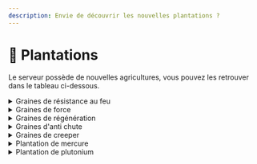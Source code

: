 ```yaml
---
description: Envie de découvrir les nouvelles plantations ?
---
```


# 🌼 Plantations

Le serveur possède de nouvelles agricultures, vous pouvez les retrouver dans le tableau ci-dessous.

<details>

<summary>Graines de résistance au feu</summary>

La graine de résistance au feu prend trois fois plus de temps à pousser que du blé.\
Une fois récoltée, elle vous donne une essence de résistance au feu, celle-ci permet de créer un cookie de résistance au feu.

Les graines peuvent être achetées dans le marché (/shop) du serveur ou récupérer dans les caisses. (/warp caisses)

</details>

<details>

<summary>Graines de force</summary>

La graine de force prend trois fois plus de temps à pousser que du blé.\
Une fois récoltée, elle vous donne une essence de force, celle-ci permet de créer un cookie de force.

Les graines peuvent être achetées dans le marché (/shop) du serveur ou récupérer dans les caisses. (/warp caisses)

</details>

<details>

<summary>Graines de régénération</summary>

La graine de régénération prend trois fois plus de temps à pousser que du blé.\
Une fois récoltée, elle vous donne une essence de régénération, celle-ci permet de créer un cookie de régénération.

Les graines peuvent être achetées dans le marché (/shop) du serveur ou récupérer dans les caisses. (/warp caisses)

</details>

<details>

<summary>Graines d'anti chute</summary>

La graine d'anti-chûte prend trois fois plus de temps à pousser que du blé.\
Une fois récoltée, elle vous donne une essence d'anti-chûte, celle-ci permet de créer un cookie d'anti-chûte.

Les graines peuvent être achetées dans le marché (/shop) du serveur ou récupérer dans les caisses. (/warp caisses)

</details>

<details>

<summary>Graines de creeper</summary>

La graine de creeper prend dix fois plus de temps à pousser que du blé.\
Une fois récoltée, elle vous donne une essence de creeper, celle-ci permet de créer un sceptre de creeper.

Les graines peuvent être achetées dans le marché noir du serveur ou récupérer dans les caisses /warp caisses.

</details>

<details>

<summary>Plantation de mercure</summary>

La plantation de mercure prend huit fois plus de temps à pousser que du blé, une fois récoltée, elle vous donne une pépite de mercure.

Les graines peuvent être achetées dans le marché noir (Blackmarket) du serveur ou récupérer dans les caisses. (/warp caisses)

</details>

<details>

<summary>Plantation de plutonium</summary>

La plantation de plutonium prend huit fois plus de temps à pousser que du blé, une fois récoltée, elle vous donne une pépite de plutonium.

Les graines peuvent être achetées dans le marché noir (Blackmarket) du serveur ou récupérer dans les caisses. (/warp caisses)

</details>
